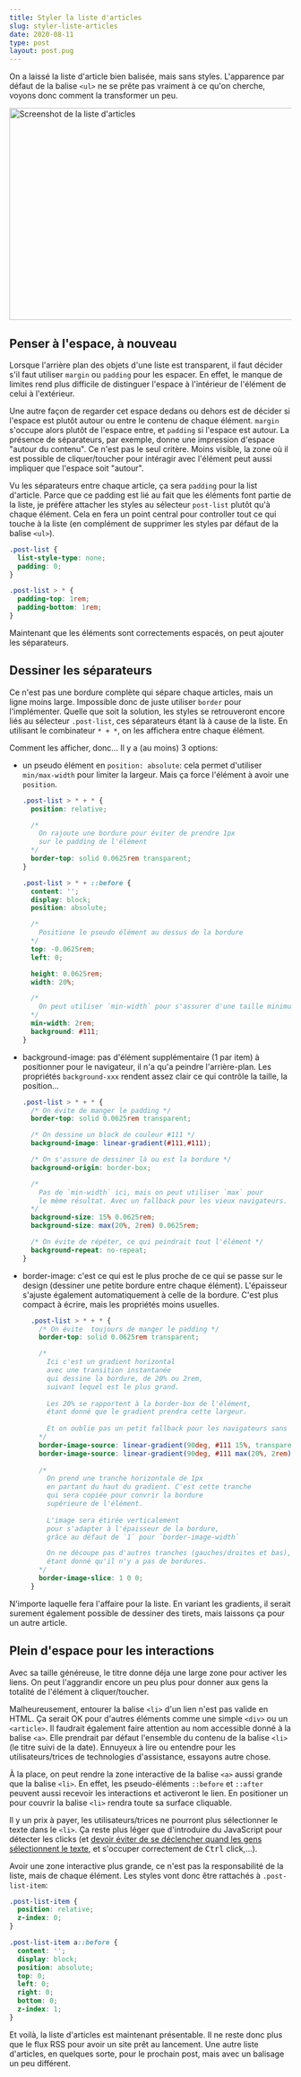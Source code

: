 ```yaml
---
title: Styler la liste d'articles
slug: styler-liste-articles
date: 2020-08-11
type: post
layout: post.pug
---
```

On a laissé la liste d'article bien balisée, mais sans styles. L'apparence par défaut de la balise `<ul>` ne se prête pas vraiment à ce qu'on cherche, voyons donc comment la transformer un peu.

<img src="/media/romaricpascal-post-list.png" alt="Screenshot de la liste d'articles" width="734" height="378">

Penser à l'espace, à nouveau
---

Lorsque l'arrière plan des objets d'une liste est transparent, il faut décider s'il faut utiliser `margin` ou `padding` pour les espacer. En effet, le manque de limites rend plus difficile de distinguer l'espace à l'intérieur de l'élément de celui à l'extérieur.

Une autre façon de regarder cet espace dedans ou dehors est de décider si l'espace est plutôt autour ou entre le contenu de chaque élément. `margin` s'occupe alors plutôt de l'espace entre, et `padding` si l'espace est autour. La présence de séparateurs, par exemple, donne une impression d'espace "autour du contenu". Ce n'est pas le seul critère. Moins visible, la zone où il est possible de cliquer/toucher pour intéragir avec l'élément peut aussi impliquer que l'espace soit "autour".

Vu les séparateurs entre chaque article, ça sera `padding` pour la list d'article. Parce que ce padding est lié au fait que les éléments font partie de la liste, je préfère attacher les styles au sélecteur `post-list` plutôt qu'à chaque élément. Cela en fera un point central pour controller tout ce qui touche à la liste (en complément de supprimer les styles par défaut de la balise `<ul>`).

```css
.post-list {
  list-style-type: none;
  padding: 0;
}

.post-list > * {
  padding-top: 1rem;
  padding-bottom: 1rem;
}
```

Maintenant que les éléments sont correctements espacés, on peut ajouter les séparateurs.

Dessiner les séparateurs
---

Ce n'est pas une bordure complète qui sépare chaque articles, mais un ligne moins large. Impossible donc de juste utiliser `border` pour l'implémenter. Quelle que soit la solution, les styles se retrouveront encore liés au sélecteur `.post-list`, ces séparateurs étant là à cause de la liste. En utilisant le combinateur `* + *`, on les affichera entre chaque élément.

Comment les afficher, donc... Il y a (au moins) 3 options:

- un pseudo élément en `position: absolute`: cela permet d'utiliser `min/max-width` pour limiter la largeur. Mais ça force l'élément à avoir une `position`.

  ```css
  .post-list > * + * {
    position: relative;

    /*
      On rajoute une bordure pour éviter de prendre 1px
      sur le padding de l'élément
    */
    border-top: solid 0.0625rem transparent;
  }

  .post-list > * + ::before {
    content: '';
    display: block;
    position: absolute;

    /*
      Positione le pseudo élément au dessus de la bordure
    */
    top: -0.0625rem;
    left: 0;

    height: 0.0625rem;
    width: 20%;

    /*
      On peut utiliser `min-width` pour s'assurer d'une taille minimum
    */
    min-width: 2rem;
    background: #111;
  }
  ```

- background-image: pas d'élément supplémentaire (1 par item) à positionner pour le navigateur, il n'a qu'a peindre l'arrière-plan. Les propriétés `background-xxx` rendent assez clair ce qui contrôle la taille, la position...

  ```css
  .post-list > * + * {
    /* On évite de manger le padding */
    border-top: solid 0.0625rem transparent;

    /* On dessine un block de couleur #111 */
    background-image: linear-gradient(#111,#111);

    /* On s'assure de dessiner là ou est la bordure */
    background-origin: border-box;

    /* 
      Pas de `min-width` ici, mais on peut utiliser `max` pour
      le même résultat. Avec un fallback pour les vieux navigateurs.
    */
    background-size: 15% 0.0625rem;
    background-size: max(20%, 2rem) 0.0625rem;

    /* On évite de répéter, ce qui peindrait tout l'élément */
    background-repeat: no-repeat;
  }
  ```

- border-image: c'est ce qui est le plus proche de ce qui se passe sur le design (dessiner une petite bordure entre chaque élément). L'épaisseur s'ajuste également automatiquement à celle de la bordure. C'est plus compact à écrire, mais les propriétés moins usuelles.

  ```css
    .post-list > * + * {
      /* On évite  toujours de manger le padding */
      border-top: solid 0.0625rem transparent;

      /*
        Ici c'est un gradient horizontal 
        avec une transition instantanée 
        qui dessine la bordure, de 20% ou 2rem, 
        suivant lequel est le plus grand. 
        
        Les 20% se rapportent à la border-box de l'élément, 
        étant donné que le gradient prendra cette largeur.
        
        Et on oublie pas un petit fallback pour les navigateurs sans `max`
      */
      border-image-source: linear-gradient(90deg, #111 15%, transparent 0);
      border-image-source: linear-gradient(90deg, #111 max(20%, 2rem), transparent 0);
      
      /*
        On prend une tranche horizontale de 1px 
        en partant du haut du gradient. C'est cette tranche 
        qui sera copiée pour convrir la bordure 
        supérieure de l'élément. 
        
        L'image sera étirée verticalement 
        pour s'adapter à l'épaisseur de la bordure, 
        grâce au défaut de `1` pour `border-image-width`

        On ne découpe pas d'autres tranches (gauches/droites et bas),
        étant donné qu'il n'y a pas de bordures.
      */
      border-image-slice: 1 0 0;
    }
  ```

N'importe laquelle fera l'affaire pour la liste. En variant les gradients, il serait surement également possible de dessiner des tirets, mais laissons ça pour un autre article.

Plein d'espace pour les interactions
---

Avec sa taille généreuse, le titre donne déja une large zone pour activer les liens. On peut l'aggrandir encore un peu plus pour donner aux gens la totalité de l'élément à cliquer/toucher. 

Malheureusement, entourer la balise `<li>` d'un lien n'est pas valide en HTML. Ça serait OK pour d'autres éléments comme une simple `<div>` ou un `<article>`. Il faudrait également faire attention au nom accessible donné à la balise `<a>`. Elle prendrait par défaut l'ensemble du contenu de la balise `<li>` (le titre suivi de la date). Ennuyeux à lire ou entendre pour les utilisateurs/trices de technologies d'assistance, essayons autre chose.

À la place, on peut rendre la zone interactive de la balise `<a>` aussi grande que la balise `<li>`. En effet, les pseudo-éléments `::before` et `::after` peuvent aussi recevoir les interactions et activeront le lien. En positioner un pour couvrir la balise `<li>` rendra toute sa surface cliquable.

Il y un prix à payer, les utilisateurs/trices ne pourront plus sélectionner le texte dans le `<li>`. Ça reste plus léger que d'introduire du JavaScript pour détecter les clicks (et <a href="https://inclusive-components.design/cards/#theredundantclickevent" hreflang="en">devoir éviter de se déclencher quand les gens sélectionnent le texte</a>, et s'occuper correctement de <kbd>Ctrl</kbd> click,...).

Avoir une zone interactive plus grande, ce n'est pas la responsabilité de la liste, mais de chaque élément. Les styles vont donc être rattachés à `.post-list-item`:

```css
.post-list-item {
  position: relative;  
  z-index: 0;
}

.post-list-item a::before {
  content: '';
  display: block;
  position: absolute;
  top: 0;
  left: 0;
  right: 0;
  bottom: 0;
  z-index: 1;
}
```

Et voilà, la liste d'articles est maintenant présentable. Il ne reste donc plus que le flux RSS pour avoir un site prêt au lancement. Une autre liste d'articles, en quelques sorte, pour le prochain post, mais avec un balisage un peu différent.
